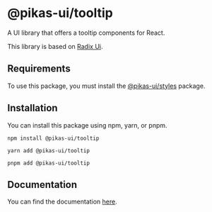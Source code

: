 # @pikas-ui/tooltip

A UI library that offers a tooltip components for React.

This library is based on [Radix Ui](https://www.radix-ui.com/).

## Requirements

To use this package, you must install the [@pikas-ui/styles](https://pikas-ui.vercel.app/utilities/styles) package.

## Installation

You can install this package using npm, yarn, or pnpm.

```
npm install @pikas-ui/tooltip
```

```
yarn add @pikas-ui/tooltip
```

```
pnpm add @pikas-ui/tooltip
```

## Documentation

You can find the documentation [here](https://pikas-ui.vercel.app).